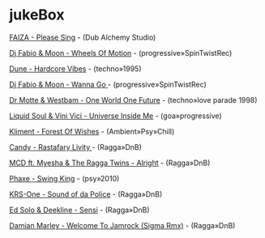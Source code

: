 

# jukeBox
 
[FAIZA - Please Sing]( https://www.youtube.com/watch?v=wNsSQ_3_-0M) - (Dub Alchemy Studio)

[Dj Fabio & Moon - Wheels Of Motion]( https://www.youtube.com/watch?v=dybXYEodqUo) - (progressive»SpinTwistRec)

[Dune - Hardcore Vibes]( https://www.youtube.com/watch?v=oAlRtCyr0sQ) - (techno»1995)

[Dj Fabio & Moon - Wanna Go ]( https://www.youtube.com/watch?v=IWcmNhyGelQ) - (progressive»SpinTwistRec)

[Dr Motte & Westbam - One World One Future]( https://www.youtube.com/watch?v=CDJ20spGymE) - (techno»love parade 1998)

[Liquid Soul & Vini Vici - Universe Inside Me]( https://www.youtube.com/watch?v=yvBK1rSUzTc) - (goa»progressive)

[Kliment - Forest Of Wishes]( https://www.youtube.com/watch?v=hbUgBgCoERE) - (Ambient»Psy»Chill)

[Candy - Rastafary Livity ]( https://www.youtube.com/watch?v=IUpplT0iQDg) - (Ragga»DnB)

[MCD ft. Myesha & The Ragga Twins - Alright]( https://www.youtube.com/watch?v=E3PPapUIcqE) - (Ragga»DnB) 

[Phaxe - Swing King]( https://www.youtube.com/watch?v=9NM1X3VZIVE) - (psy»2010)

[KRS-One - Sound of da Police]( https://www.youtube.com/watch?v=LMmhkLlJF20) - (Ragga»DnB) 
 
[Ed Solo & Deekline - Sensi]( https://www.youtube.com/watch?v=WEbKVclFeuE) - (Ragga»DnB)
 
[Damian Marley - Welcome To Jamrock (Sigma Rmx)]( https://www.youtube.com/watch?v=cON3Rt60fxg) - (Ragga»DnB)
